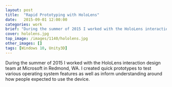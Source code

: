 ```yaml
---
layout: post
title:  "Rapid Prototyping with HoloLens"
date:   2015-09-01 12:00:00
categories: work
brief: "During the summer of 2015 I worked with the HoloLens interaction design team to prototype various interactions and input feedback."
cover: hololens.jpg
top_image: /images/1140/hololens.jpg
other_images: []
tags: [Windows 10, Unity3D]
---
```

During the summer of 2015 I worked with the HoloLens interaction design team at Microsoft in Redmond, WA. I created quick prototypes to test various operating system features as well as inform understanding around how people expected to use the device.
